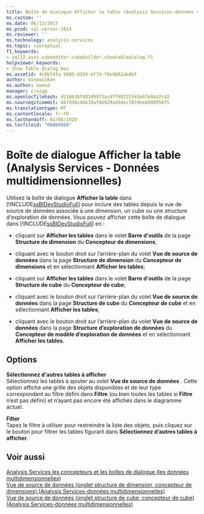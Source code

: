 ```yaml
---
title: Boîte de dialogue Afficher la table (Analysis Services-données multidimensionnelles) | Microsoft Docs
ms.custom: ''
ms.date: 06/13/2017
ms.prod: sql-server-2014
ms.reviewer: ''
ms.technology: analysis-services
ms.topic: conceptual
f1_keywords:
- sql12.asvs.cubeeditor.cubebuilder.showtabledialog.f1
helpviewer_keywords:
- Show Table dialog box
ms.assetid: 4c0bf4fa-5685-4269-bf7d-f0e9802ab4bf
author: minewiskan
ms.author: owend
manager: craigg
ms.openlocfilehash: d21063bf403d9973ac4ff09725545e47e84a7cd2
ms.sourcegitcommit: b87d36c46b39af8b929ad94ec707dee8800950f5
ms.translationtype: MT
ms.contentlocale: fr-FR
ms.lasthandoff: 02/08/2020
ms.locfileid: "66068660"
---
```

# <a name="show-table-dialog-box-analysis-services---multidimensional-data"></a>Boîte de dialogue Afficher la table (Analysis Services - Données multidimensionnelles)
  Utilisez la boîte de dialogue **Afficher la table** dans [!INCLUDE[ssBIDevStudioFull](../includes/ssbidevstudiofull-md.md)] pour inclure des tables depuis la vue de source de données associée à une dimension, un cube ou une structure d'exploration de données. Vous pouvez afficher cette boîte de dialogue dans [!INCLUDE[ssBIDevStudioFull](../includes/ssbidevstudiofull-md.md)] en :  
  
-   cliquant sur **Afficher les tables** dans le volet **Barre d'outils** de la page **Structure de dimension** du **Concepteur de dimensions**;  
  
-   cliquant avec le bouton droit sur l’arrière-plan du volet **Vue de source de données** dans la page **Structure de dimension** du **Concepteur de dimensions** et en sélectionnant **Afficher les tables**;  
  
-   cliquant sur **Afficher les tables** dans le volet **Barre d'outils** de la page **Structure de cube** du **Concepteur de cube**;  
  
-   cliquant avec le bouton droit sur l’arrière-plan du volet **Vue de source de données** dans la page **Structure de cube** du **Concepteur de cube** et en sélectionnant **Afficher les tables**;  
  
-   cliquant avec le bouton droit sur l’arrière-plan du volet **Vue de source de données** dans la page **Structure d’exploration de données** du **Concepteur de modèle d’exploration de données** et en sélectionnant **Afficher les tables**.  
  
## <a name="options"></a>Options  
 **Sélectionnez d'autres tables à afficher**  
 Sélectionnez les tables à ajouter au volet **Vue de source de données** . Cette option affiche une grille des objets disponibles et de leur type correspondant au filtre défini dans **Filtre** (ou bien toutes les tables si **Filtre** n’est pas défini) et n’ayant pas encore été affichés dans le diagramme actuel.  
  
 **Filter**  
 Tapez le filtre à utiliser pour restreindre la liste des objets, puis cliquez sur le bouton pour filtrer les tables figurant dans **Sélectionnez d’autres tables à afficher**.  
  
## <a name="see-also"></a>Voir aussi  
 [Analysis Services les concepteurs et les boîtes de dialogue &#40;les données multidimensionnelles&#41;](analysis-services-designers-and-dialog-boxes-multidimensional-data.md)   
 [Vue de source de données &#40;onglet structure de dimension, concepteur de dimensions&#41; &#40;Analysis Services-données multidimensionnelles&#41;](datasource-view-dimension-designer-analysis-services-multidimensional-data.md)   
 [Vue de source de données &#40;onglet structure de cube, concepteur de cube&#41; &#40;Analysis Services-données multidimensionnelles&#41;](data-source-view-cube-designer-analysis-services-multidimensional-data.md)  
  
  
